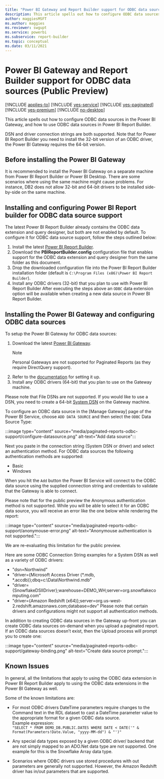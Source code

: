```yaml
---
title: "Power BI Gateway and Report Builder support for ODBC data sources (Public Preview)"
description: This article spells out how to configure ODBC data sources in the Power BI Gateway, and how to use ODBC data sources in Power BI Report Builder.
author: maggiesMSFT
ms.author: maggies
ms.reviewer: swgupt
ms.service: powerbi
ms.subservice: report-builder
ms.topic: conceptual
ms.date: 03/11/2021
---
```


# Power BI Gateway and Report Builder support for ODBC data sources (Public Preview)


[!INCLUDE [applies-to](../includes/applies-to.md)] [!INCLUDE [yes-service](../includes/yes-service.md)] [!INCLUDE [yes-paginated](../includes/yes-paginated.md)] [!INCLUDE [yes-premium](../includes/yes-premium.md)] [!INCLUDE [no-desktop](../includes/no-desktop.md)] 

This article spells out how to configure ODBC data sources in the Power BI Gateway, and how to use ODBC data sources in Power BI Report Builder.

DSN and driver connection strings are both supported. Note that for Power BI Report Builder you need to install the 32-bit version of an ODBC driver, the Power BI Gateway requires the 64-bit version.


## Before installing the Power BI Gateway

It is recommended to install the Power BI Gateway on a separate machine from Power BI Report Builder or Power BI Desktop.  There are some scenarios where using the same machine might cause problems. For instance, DB2 does not allow 32-bit and 64-bit drivers to be installed side-by-side on the same machine.

## Installing and configuring Power BI Report builder for ODBC data source support

The latest Power BI Report Builder already contains the ODBC data extension and query designer, but both are not enabled by default. To configure it for ODBC data source support, follow the steps outlined below:
1.	Install the latest [Power BI Report Builder](https://www.microsoft.com/en-us/download/details.aspx?id=58158).
2.	Download the **PBIReportBuilder.config** configuration file that enables support for the ODBC data extension and query designer from the same folder as this document.
3.	Drop the downloaded configuration file into the Power BI Report Builder installation folder (default is `C:\Program Files (x86)\Power BI Report Builder`).
4.	Install any ODBC drivers (32-bit) that you plan to use with Power BI Report Builder
After executing the steps above an `ODBC` data extension option will be available when creating a new data source in Power BI Report Builder.

## Installing the Power BI Gateway and configuring ODBC data sources

To setup the Power BI Gateway for ODBC data sources:
1.	Download the latest [Power BI Gateway](https://powerbi.microsoft.com/en-us/gateway).
    >[!NOTE]
    >Personal Gateways are not supported for Paginated Reports (as they require DirectQuery support).
2.	Refer to the [documentation](https://docs.microsoft.com/en-us/power-bi/connect-data/service-gateway-onprem) for setting it up.
3.	Install any ODBC drivers (64-bit) that you plan to use on the Gateway machine.

Please note that File DSNs are not supported. If you would like to use a DSN, you need to create a 64-bit [System DSN](https://docs.microsoft.com/en-us/previous-versions/windows/desktop/odbc/dn170519(v=vs.85)) on the Gateway machine.

To configure an ODBC data source in the [Manage Gateway] page of the Power BI Service, choose `ADD DATA SOURCE` and then select the `ODBC` Data Source Type:

:::image type="content" source="media/paginated-reports-odbc-support/configure-datasource.png" alt-text="Add data source":::

Next you paste in the connection string (System DSN or driver) and select an authentication method. For ODBC data sources the following authentication methods are supported:
-	Basic
-	Windows

When you hit the `Add` button the Power BI Service will connect to the ODBC data source using the supplied connection string and credentials to validate that the Gateway is able to connect.

Please note that for the public preview the Anonymous authentication method is not supported. While you will be able to select it for an ODBC data source, you will receive an error like the one below while rendering the report:

:::image type="content" source="media/paginated-reports-odbc-support/anonymouse-error.png" alt-text="Anonymouse authentication is not supported.":::

We are re-evaluating this limitation for the public preview.

Here are some ODBC Connection String examples for a System DSN as well as a variety of ODBC drivers:
-	"dsn=Northwind"
-	"driver={Microsoft Access Driver (*.mdb, *.accdb)};dbq=c:\Data\Northwind.mdb"
-	"driver={SnowflakeDSIIDriver};warehouse=DEMO_WH;server=<span>org.snowflakecomputing</span>.com"
-	"driver={Amazon Redshift (x64)};server=<span>org.us-west-2.redshift.amazonaws</span>.com;database=dev"
Please note that certain drivers and configurations might not support all authentication methods.

In addition to creating ODBC data sources in the Gateway up-front you can create ODBC data sources on-demand when you upload a paginated report. If an ODBC data sources doesn’t exist, then the Upload process will prompt you to create one:

:::image type="content" source="media/paginated-reports-odbc-support/gateway-binding.png" alt-text="Create data source prompt.":::

## Known Issues

In general, all the limitations that apply to using the ODBC data extension in Power BI Report Builder apply to using the ODBC data extensions in the Power BI Gateway as well.

Some of the known limitations are:
-	For most ODBC drivers DateTime parameters require changes to the Command text in the RDL dataset to cast a DateTime parameter value to the appropriate format for a given ODBC data source.  
Example expression:  
```"SELECT * FROM DEMO_DB.PUBLIC.DATES WHERE DATE < DATE('" & Format(Parameters!Date.Value, "yyyy-MM-dd") & "')"```

-	Any special data types exposed by a given ODBC driver/ backend that are not simply mapped to an <span>ADO.Net</span> data type are not supported. One example for this is the Snowflake Array data type.
-	Scenarios where ODBC drivers use stored procedures with out parameters are generally not supported. However, the Amazon Redshift driver has in/out parameters that are supported.
